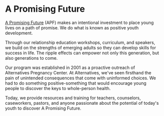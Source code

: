 # A Promising Future

[A Promising Future](http://apromisingfuture.com/) (APF) makes an intentional investment to place young lives on a path of promise. We do what is known as positive youth development.

Through our relationship education workshops, curriculum, and speakers, we build on the strengths of emerging adults so they can develop skills for success in life. The ripple effects can empower not only this generation, but also generations to come.

Our program was established in 2001 as a proactive outreach of Alternatives Pregnancy Center. At Alternatives, we've seen firsthand the pain of unintended consequences that come with uninformed choices. We had to do something positive-something that would encourage young people to discover the keys to whole-person health.

Today, we provide resources and training for teachers, counselors, caseworkers, pastors, and anyone passionate about the potential of today's youth to discover A Promising Future.